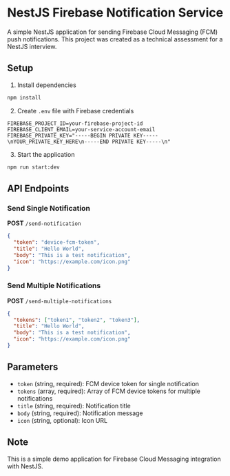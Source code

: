 # NestJS Firebase Notification Service

A simple NestJS application for sending Firebase Cloud Messaging (FCM) push notifications. This project was created as a technical assessment for a NestJS interview.

## Setup

1. Install dependencies
```bash
npm install
```

2. Create `.env` file with Firebase credentials
```env
FIREBASE_PROJECT_ID=your-firebase-project-id
FIREBASE_CLIENT_EMAIL=your-service-account-email
FIREBASE_PRIVATE_KEY="-----BEGIN PRIVATE KEY-----\nYOUR_PRIVATE_KEY_HERE\n-----END PRIVATE KEY-----\n"
```

3. Start the application
```bash
npm run start:dev
```

## API Endpoints

### Send Single Notification
**POST** `/send-notification`

```json
{
  "token": "device-fcm-token",
  "title": "Hello World",
  "body": "This is a test notification",
  "icon": "https://example.com/icon.png"
}
```

### Send Multiple Notifications
**POST** `/send-multiple-notifications`

```json
{
  "tokens": ["token1", "token2", "token3"],
  "title": "Hello World",
  "body": "This is a test notification",
  "icon": "https://example.com/icon.png"
}
```

## Parameters

- `token` (string, required): FCM device token for single notification
- `tokens` (array, required): Array of FCM device tokens for multiple notifications
- `title` (string, required): Notification title
- `body` (string, required): Notification message
- `icon` (string, optional): Icon URL

## Note

This is a simple demo application for Firebase Cloud Messaging integration with NestJS.